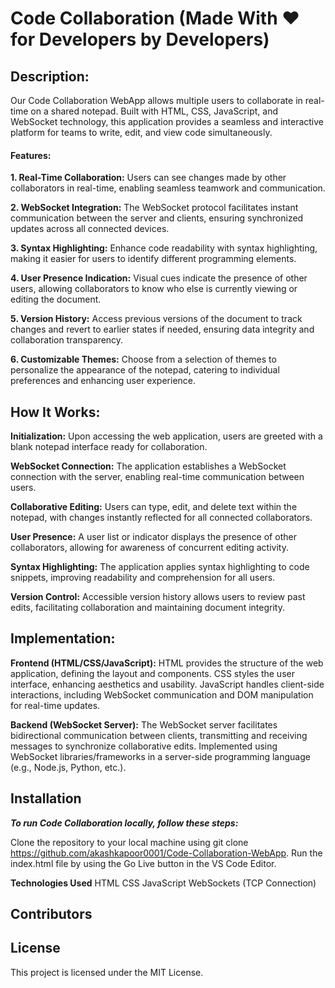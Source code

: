# Code Collaboration (Made With ❤️ for Developers by Developers)

**<h2>Description:</h2>**
Our Code Collaboration WebApp allows multiple users to collaborate in real-time on a shared notepad. Built with HTML, CSS, JavaScript, and WebSocket technology, this application provides a seamless and interactive platform for teams to write, edit, and view code simultaneously.

**<h4>Features:</h4>**

**1. Real-Time Collaboration:** 
Users can see changes made by other collaborators in real-time, enabling seamless teamwork and communication.

**2. WebSocket Integration:**
The WebSocket protocol facilitates instant communication between the server and clients, ensuring synchronized updates across all connected devices.

**3. Syntax Highlighting:** 
Enhance code readability with syntax highlighting, making it easier for users to identify different programming elements.

**4. User Presence Indication:** 
Visual cues indicate the presence of other users, allowing collaborators to know who else is currently viewing or editing the document.

**5. Version History:** 
Access previous versions of the document to track changes and revert to earlier states if needed, ensuring data integrity and collaboration transparency.

**6. Customizable Themes:** Choose from a selection of themes to personalize the appearance of the notepad, catering to individual preferences and enhancing user experience.

**<h2>How It Works:</h2>**

**Initialization:** 
Upon accessing the web application, users are greeted with a blank notepad interface ready for collaboration.

**WebSocket Connection:** 
The application establishes a WebSocket connection with the server, enabling real-time communication between users.

**Collaborative Editing:**
Users can type, edit, and delete text within the notepad, with changes instantly reflected for all connected collaborators.

**User Presence:**
A user list or indicator displays the presence of other collaborators, allowing for awareness of concurrent editing activity.

**Syntax Highlighting:** 
The application applies syntax highlighting to code snippets, improving readability and comprehension for all users.

**Version Control:** 
Accessible version history allows users to review past edits, facilitating collaboration and maintaining document integrity.

**<h2>Implementation:</h2>**

**Frontend (HTML/CSS/JavaScript):**
HTML provides the structure of the web application, defining the layout and components.
CSS styles the user interface, enhancing aesthetics and usability.
JavaScript handles client-side interactions, including WebSocket communication and DOM manipulation for real-time updates.

**Backend (WebSocket Server):**
The WebSocket server facilitates bidirectional communication between clients, transmitting and receiving messages to synchronize collaborative edits.
Implemented using WebSocket libraries/frameworks in a server-side programming language (e.g., Node.js, Python, etc.).

**<h2>Installation</h2>**
***To run Code Collaboration locally, follow these steps:***

Clone the repository to your local machine using git clone https://github.com/akashkapoor0001/Code-Collaboration-WebApp.
Run the index.html file by using the Go Live button in the VS Code Editor.

**Technologies Used**
HTML
CSS
JavaScript
WebSockets (TCP Connection)

**<h2>Contributors</h2>**






**<h2>License</h2>**
This project is licensed under the MIT License.


